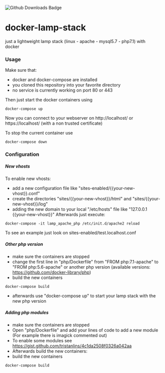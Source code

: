 ![Github Downloads Badge](https://img.shields.io/github/downloads/supersoaker/docker-lamp-stack/total.svg "Downloads")

# docker-lamp-stack
just a lightweight lamp stack (linux - apache - mysql5.7 - php7.1) with docker

### Usage
Make sure that: 
- docker and docker-compose are installed
- you cloned this repository into your favorite directory
- no service is currently working on port 80 or 443

Then just start the docker containers using
```
docker-compose up
```
Now you can connect to your webserver on http://localhost/ or https://localhost/ (with a non trusted certificate)

To stop the current container use
```
docker-compose down
```

### Configuration
##### New vhosts
To enable new vhosts:
- add a new configuration file like "sites-enabled/{{your-new-vhost}}.conf"
- create the directories "sites/{{your-new-vhost}}/html" and "sites/{{your-new-vhost}}/log"
- adding the new domain to your local "/etc/hosts" file like "127.0.0.1 {{your-new-vhost}}"
Afterwards just execute:
```
docker-compose -it lamp_apache_php /etc/init.d/apache2 reload
```
To see an example just look on sites-enabled/test.localhost.conf
##### Other php version
- make sure the containers are stopped
- change the first line in "php/Dockerfile" from "FROM php:7.1-apache" to "FROM php:5.6-apache" or another php version (available versions: https://github.com/docker-library/php)
- build the new containers
```
docker-compose build
``` 
- afterwards use "docker-compose up" to start your lamp stack with the new php version
##### Adding php modules
- make sure the containers are stopped
- Open "php/Dockerfile" and add your lines of code to add a new module (For example there is imagick commented out)
- To enable some modules see https://gist.github.com/tristanlins/4c1da2508f0326a042aa
- Afterwards build the new containers:
- build the new containers
```
docker-compose build
``` 


